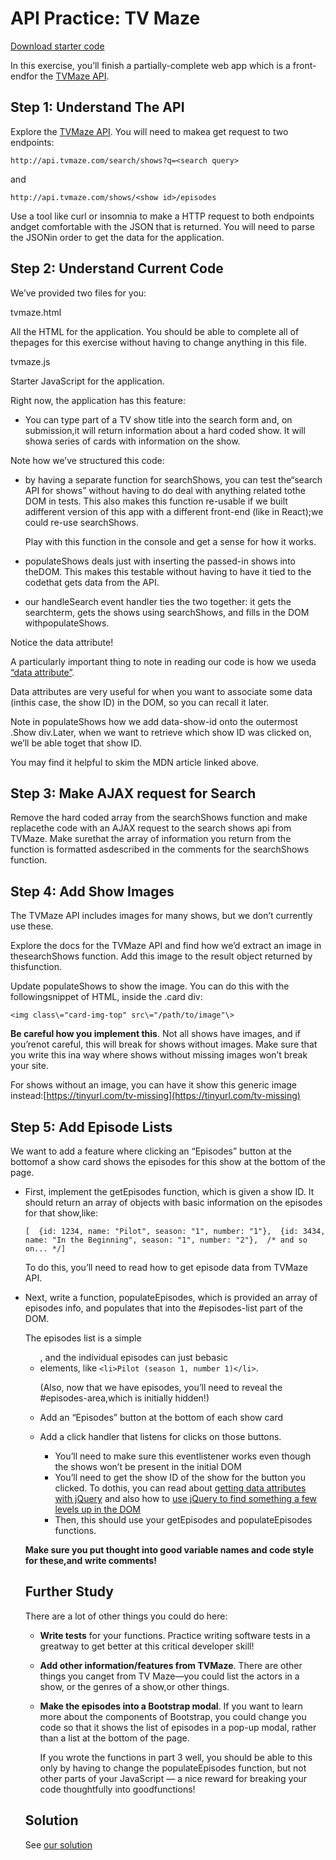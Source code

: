 API Practice: TV Maze
=====================

[Download starter code](../apis-tvmaze.zip)

In this exercise, you’ll finish a partially-complete web app which is a front-endfor the [TVMaze API](https://www.tvmaze.com/api).

Step 1: Understand The API
--------------------------

Explore the [TVMaze API](https://www.tvmaze.com/api). You will need to makea get request to two endpoints:
```
http://api.tvmaze.com/search/shows?q=<search query>
```
and
```
http://api.tvmaze.com/shows/<show id>/episodes
```
Use a tool like curl or insomnia to make a HTTP request to both endpoints andget comfortable with the JSON that is returned. You will need to parse the JSONin order to get the data for the application.

Step 2: Understand Current Code
-------------------------------

We’ve provided two files for you:

tvmaze.html

All the HTML for the application. You should be able to complete all of thepages for this exercise without having to change anything in this file.

tvmaze.js

Starter JavaScript for the application.

Right now, the application has this feature:

*   You can type part of a TV show title into the search form and, on submission,it will return information about a hard coded show. It will showa series of cards with information on the show.

Note how we’ve structured this code:

*   by having a separate function for searchShows, you can test the“search API for shows” without having to do deal with anything related tothe DOM in tests. This also makes this function re-usable if we built adifferent version of this app with a different front-end (like in React);we could re-use searchShows.
    
    Play with this function in the console and get a sense for how it works.
    
*   populateShows deals just with inserting the passed-in shows into theDOM. This makes this testable without having to have it tied to the codethat gets data from the API.
    
*   our handleSearch event handler ties the two together: it gets the searchterm, gets the shows using searchShows, and fills in the DOM withpopulateShows.
    

Notice the data attribute!

A particularly important thing to note in reading our code is how we useda [“data attribute”](https://developer.mozilla.org/en-US/docs/Learn/HTML/Howto/Use_data_attributes).

Data attributes are very useful for when you want to associate some data (inthis case, the show ID) in the DOM, so you can recall it later.

Note in populateShows how we add data-show-id onto the outermost .Show div.Later, when we want to retrieve which show ID was clicked on, we’ll be able toget that show ID.

You may find it helpful to skim the MDN article linked above.

Step 3: Make AJAX request for Search
------------------------------------

Remove the hard coded array from the searchShows function and make replacethe code with an AJAX request to the search shows api from TVMaze. Make surethat the array of information you return from the function is formatted asdescribed in the comments for the searchShows function.

Step 4: Add Show Images
-----------------------

The TVMaze API includes images for many shows, but we don’t currently use these.

Explore the docs for the TVMaze API and find how we’d extract an image in thesearchShows function. Add this image to the result object returned by thisfunction.

Update populateShows to show the image. You can do this with the followingsnippet of HTML, inside the .card div:

```
<img class\="card-img-top" src\="/path/to/image"\>
```

**Be careful how you implement this**. Not all shows have images, and if you’renot careful, this will break for shows without images. Make sure that you write this ina way where shows without missing images won’t break your site.

For shows without an image, you can have it show this generic image instead:[https://tinyurl.com/tv-missing](https://tinyurl.com/tv-missing)

Step 5: Add Episode Lists
-------------------------

We want to add a feature where clicking an “Episodes” button at the bottomof a show card shows the episodes for this show at the bottom of the page.

*   First, implement the getEpisodes function, which is given a show ID. It should return an array of objects with basic information on the episodes for that show,like:
    
    ```   
    [  {id: 1234, name: "Pilot", season: "1", number: "1"},  {id: 3434, name: "In the Beginning", season: "1", number: "2"},  /* and so on... */]     
    ```
    
    To do this, you’ll need to read how to get episode data from TVMaze API.
    
*   Next, write a function, populateEpisodes, which is provided an array of episodes info, and populates that into the #episodes-list part of the DOM.
    
    The episodes list is a simple <ul>, and the individual episodes can just bebasic <li> elements, like `<li>Pilot (season 1, number 1)</li>`.
    
    (Also, now that we have episodes, you’ll need to reveal the #episodes-area,which is initially hidden!)
    
*   Add an “Episodes” button at the bottom of each show card
    
*   Add a click handler that listens for clicks on those buttons.
    
    *   You’ll need to make sure this eventlistener works even though the shows won’t be present in the initial DOM
    *   You’ll need to get the show ID of the show for the button you clicked. To dothis, you can read about [getting data attributes with jQuery](https://api.jquery.com/data/) and also how to [use jQuery to find something a few levels up in the DOM](https://api.jquery.com/closest/)
    *   Then, this should use your getEpisodes and populateEpisodes functions.

**Make sure you put thought into good variable names and code style for these,and write comments!**

Further Study
-------------

There are a lot of other things you could do here:

*   **Write tests** for your functions. Practice writing software tests in a greatway to get better at this critical developer skill!
    
*   **Add other information/features from TVMaze**. There are other things you canget from TV Maze—you could list the actors in a show, or the genres of a show,or other things.
    
*   **Make the episodes into a Bootstrap modal**. If you want to learn more about the components of Bootstrap, you could change you code so that it shows the list of episodes in a pop-up modal, rather than a list at the bottom of the page.
    
    If you wrote the functions in part 3 well, you should be able to this only by having to change the populateEpisodes function, but not other parts of your JavaScript — a nice reward for breaking your code thoughtfully into goodfunctions!
    

Solution
--------

See [our solution](solution/index.html)